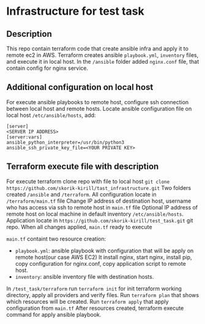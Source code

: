 # Infrastructure for test task 

## Description

This repo contain terraform code that create ansible infra and apply it 
to remote ec2 in AWS.
Terraform creates ansible `playbook.yml`, `inventory` files, and execute it in local host.
In the `/ansible` folder added `nginx.conf` file, that contain config for nginx service.

## Additional configuration on local host
For execute ansible playbooks to remote host, configure ssh connection between local host and
remote hosts. Locate ansible configuration file on local host `/etc/ansible/hosts`, add:
```
[server]
<SERVER IP ADDRESS>
[server:vars]
ansible_python_interpreter=/usr/bin/python3
ansible_ssh_private_key_file=<YOUR PRIVATE KEY>

```

## Terraform execute file with description

For execute terraform clone repo with file to local host
`git clone https://github.com/skorik-kirill/tast_infrastructure.git`
Two folders created `/ansible` and `/terraform`. All configuration locate in `/terraform/main.tf` file
Change IP address of destination host, username who has access via ssh to remote host  in `main.tf` file
Optional IP address of remote host on local machine in default inventory `/etc/ansible/hosts`.
Application locate in `https://github.com/skorik-kirill/test_task.git` git repo.
When all changes applied, `main.tf` ready to execute

`main.tf` containt two resource creation:
- `playbook.yml`: ansible playbook with configuration that will be apply on remote host(our case AWS EC2)
It install nginx, start nginx, install pip, copy configuration for nginx.conf, copy application script to remote host.
- `inventory`: ansible inventory file with destination hosts.

In `/test_task/terraform` run `terraform init` for init terraform working directory, apply all providers and verify files.
Run `terraform plan` that shows which resources will be created. 
Run `terraform apply` that apply configuration from `main.tf`
After resources created, terraform execute command for apply ansible playbook. 
